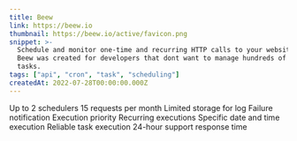 ```yaml
---
title: Beew
link: https://beew.io
thumbnail: https://beew.io/active/favicon.png
snippet: >-
  Schedule and monitor one-time and recurring HTTP calls to your website or API.
  Beew was created for developers that dont want to manage hundreds of Cron
  tasks.
tags: ["api", "cron", "task", "scheduling"]
createdAt: 2022-07-28T00:00:00.000Z
---
```

Up to 2 schedulers
15 requests per month
Limited storage for log
Failure notification
Execution priority
Recurring executions
Specific date and time execution
Reliable task execution
24-hour support response time